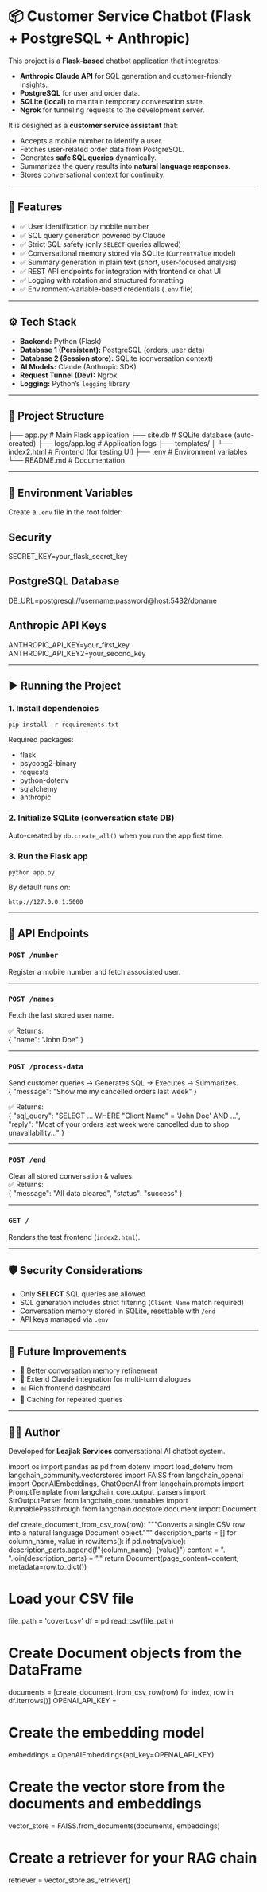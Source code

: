 # 📦 Customer Service Chatbot (Flask + PostgreSQL + Anthropic)

This project is a **Flask-based** chatbot application that integrates:  
- **Anthropic Claude API** for SQL generation and customer-friendly insights.  
- **PostgreSQL** for user and order data.  
- **SQLite (local)** to maintain temporary conversation state.  
- **Ngrok** for tunneling requests to the development server.  

It is designed as a **customer service assistant** that:  
- Accepts a mobile number to identify a user.  
- Fetches user-related order data from PostgreSQL.  
- Generates **safe SQL queries** dynamically.  
- Summarizes the query results into **natural language responses**.  
- Stores conversational context for continuity.  

---

## 🚀 Features
- ✅ User identification by mobile number  
- ✅ SQL query generation powered by Claude  
- ✅ Strict SQL safety (only `SELECT` queries allowed)  
- ✅ Conversational memory stored via SQLite (`CurrentValue` model)  
- ✅ Summary generation in plain text (short, user-focused analysis)  
- ✅ REST API endpoints for integration with frontend or chat UI  
- ✅ Logging with rotation and structured formatting  
- ✅ Environment-variable-based credentials (`.env` file)  

---

## ⚙️ Tech Stack
- **Backend:** Python (Flask)  
- **Database 1 (Persistent):** PostgreSQL (orders, user data)  
- **Database 2 (Session store):** SQLite (conversation context)  
- **AI Models:** Claude (Anthropic SDK)  
- **Request Tunnel (Dev):** Ngrok  
- **Logging:** Python’s `logging` library  

---

## 📂 Project Structure

├── app.py # Main Flask application
├── site.db # SQLite database (auto-created)
├── logs/app.log # Application logs
├── templates/
│ └── index2.html # Frontend (for testing UI)
├── .env # Environment variables
└── README.md # Documentation

---

## 🔑 Environment Variables

Create a `.env` file in the root folder:

## Security
SECRET_KEY=your_flask_secret_key

## PostgreSQL Database
DB_URL=postgresql://username:password@host:5432/dbname

## Anthropic API Keys
ANTHROPIC_API_KEY=your_first_key
ANTHROPIC_API_KEY2=your_second_key

---

## ▶️ Running the Project

### 1. Install dependencies

`pip install -r requirements.txt`


Required packages:  
- flask  
- psycopg2-binary  
- requests  
- python-dotenv  
- sqlalchemy  
- anthropic  

### 2. Initialize SQLite (conversation state DB)
Auto-created by `db.create_all()` when you run the app first time.

### 3. Run the Flask app

`python app.py`

By default runs on:  

`http://127.0.0.1:5000`


---

## 📡 API Endpoints

### `POST /number`
Register a mobile number and fetch associated user.  

---

### `POST /names`
Fetch the last stored user name.  

✅ Returns:  
{ "name": "John Doe" }


---

### `POST /process-data`
Send customer queries → Generates SQL → Executes → Summarizes.  
{ "message": "Show me my cancelled orders last week" }

✅ Returns:  
{
"sql_query": "SELECT ... WHERE "Client Name" = 'John Doe' AND ...",
"reply": "Most of your orders last week were cancelled due to shop unavailability..."
}

---

### `POST /end`
Clear all stored conversation & values.  
✅ Returns:  
{
"message": "All data cleared",
"status": "success"
}

---

### `GET /`
Renders the test frontend (`index2.html`).

---

## 🛡️ Security Considerations
- Only **SELECT** SQL queries are allowed  
- SQL generation includes strict filtering (`Client Name` match required)  
- Conversation memory stored in SQLite, resettable with `/end`  
- API keys managed via `.env`  

---

## 📖 Future Improvements
- 🔄 Better conversation memory refinement  
- 🧠 Extend Claude integration for multi-turn dialogues  
- 📊 Rich frontend dashboard  
- 🚦 Caching for repeated queries  

---

## 👨‍💻 Author
Developed for **Leajlak Services** conversational AI chatbot system.  

import os
import pandas as pd
from dotenv import load_dotenv
from langchain_community.vectorstores import FAISS
from langchain_openai import OpenAIEmbeddings, ChatOpenAI
from langchain.prompts import PromptTemplate
from langchain_core.output_parsers import StrOutputParser
from langchain_core.runnables import RunnablePassthrough
from langchain.docstore.document import Document



def create_document_from_csv_row(row):
    """Converts a single CSV row into a natural language Document object."""
    description_parts = []
    for column_name, value in row.items():
        if pd.notna(value):
            description_parts.append(f"{column_name}: {value}")
    content = ". ".join(description_parts) + "."
    return Document(page_content=content, metadata=row.to_dict())

# Load your CSV file
file_path = 'covert.csv'
df = pd.read_csv(file_path)

# Create Document objects from the DataFrame
documents = [create_document_from_csv_row(row) for index, row in df.iterrows()]
OPENAI_API_KEY = 

# Create the embedding model
embeddings = OpenAIEmbeddings(api_key=OPENAI_API_KEY)

# Create the vector store from the documents and embeddings
vector_store = FAISS.from_documents(documents, embeddings)

# Create a retriever for your RAG chain
retriever = vector_store.as_retriever()
